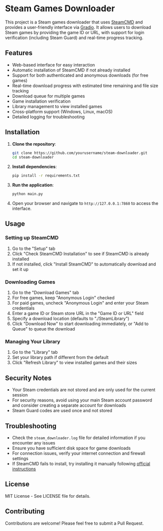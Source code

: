 # Steam Games Downloader

This project is a Steam games downloader that uses [SteamCMD](https://developer.valvesoftware.com/wiki/SteamCMD) and provides a user-friendly interface via [Gradio](https://gradio.app/). It allows users to download Steam games by providing the game ID or URL, with support for login verification (including Steam Guard) and real-time progress tracking.

## Features

- Web-based interface for easy interaction
- Automatic installation of SteamCMD if not already installed
- Support for both authenticated and anonymous downloads (for free games)
- Real-time download progress with estimated time remaining and file size tracking
- Download queue for multiple games
- Game installation verification
- Library management to view installed games
- Cross-platform support (Windows, Linux, macOS)
- Detailed logging for troubleshooting

## Installation

1. **Clone the repository**:
   ```bash
   git clone https://github.com/yourusername/steam-downloader.git
   cd steam-downloader
   ```

2. **Install dependencies**:
   ```bash
   pip install -r requirements.txt
   ```

3. **Run the application**:
   ```bash
   python main.py
   ```

4. Open your browser and navigate to `http://127.0.0.1:7860` to access the interface.

## Usage

### Setting up SteamCMD

1. Go to the "Setup" tab
2. Click "Check SteamCMD Installation" to see if SteamCMD is already installed
3. If not installed, click "Install SteamCMD" to automatically download and set it up

### Downloading Games

1. Go to the "Download Games" tab
2. For free games, keep "Anonymous Login" checked
3. For paid games, uncheck "Anonymous Login" and enter your Steam credentials
4. Enter a game ID or Steam store URL in the "Game ID or URL" field
5. Specify a download location (defaults to "./SteamLibrary")
6. Click "Download Now" to start downloading immediately, or "Add to Queue" to queue the download

### Managing Your Library

1. Go to the "Library" tab
2. Set your library path if different from the default
3. Click "Refresh Library" to view installed games and their sizes

## Security Notes

- Your Steam credentials are not stored and are only used for the current session
- For security reasons, avoid using your main Steam account password and consider creating a separate account for downloads
- Steam Guard codes are used once and not stored

## Troubleshooting

- Check the `steam_downloader.log` file for detailed information if you encounter any issues
- Ensure you have sufficient disk space for game downloads
- For connection issues, verify your internet connection and firewall settings
- If SteamCMD fails to install, try installing it manually following [official instructions](https://developer.valvesoftware.com/wiki/SteamCMD#Downloading_SteamCMD)

## License

MIT License - See LICENSE file for details.

## Contributing

Contributions are welcome! Please feel free to submit a Pull Request.